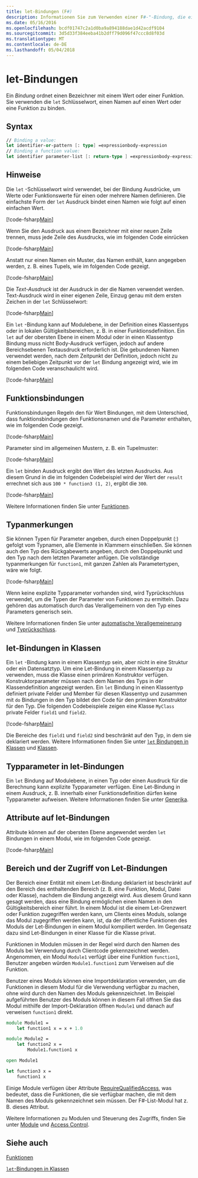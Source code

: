 ```yaml
---
title: let-Bindungen (F#)
description: Informationen Sie zum Verwenden einer F#-"-Bindung, die einen Bezeichner mit einem Wert oder die Funktion ordnet let".
ms.date: 05/16/2016
ms.openlocfilehash: bcdf01747c2a1d0ba9a894188dae1d42acdf9104
ms.sourcegitcommit: 3d5d33f384eeba41b2dff79d096f47ccc8d8f03d
ms.translationtype: MT
ms.contentlocale: de-DE
ms.lasthandoff: 05/04/2018
---
```

# <a name="let-bindings"></a>let-Bindungen

Ein *Bindung* ordnet einen Bezeichner mit einem Wert oder einer Funktion. Sie verwenden die `let` Schlüsselwort, einen Namen auf einen Wert oder eine Funktion zu binden.

## <a name="syntax"></a>Syntax

```fsharp
// Binding a value:
let identifier-or-pattern [: type] =expressionbody-expression
// Binding a function value:
let identifier parameter-list [: return-type ] =expressionbody-expression
```

## <a name="remarks"></a>Hinweise

Die `let` -Schlüsselwort wird verwendet, bei der Bindung Ausdrücke, um Werte oder Funktionswerte für einen oder mehrere Namen definieren. Die einfachste Form der `let` Ausdruck bindet einen Namen wie folgt auf einen einfachen Wert.

[!code-fsharp[Main](../../../../samples/snippets/fsharp/lang-ref-1/snippet1101.fs)]

Wenn Sie den Ausdruck aus einem Bezeichner mit einer neuen Zeile trennen, muss jede Zeile des Ausdrucks, wie im folgenden Code einrücken

[!code-fsharp[Main](../../../../samples/snippets/fsharp/lang-ref-1/snippet1102.fs)]

Anstatt nur einen Namen ein Muster, das Namen enthält, kann angegeben werden, z. B. eines Tupels, wie im folgenden Code gezeigt.

[!code-fsharp[Main](../../../../samples/snippets/fsharp/lang-ref-1/snippet1103.fs)]

Die *Text-Ausdruck* ist der Ausdruck in der die Namen verwendet werden. Text-Ausdruck wird in einer eigenen Zeile, Einzug genau mit dem ersten Zeichen in der `let` Schlüsselwort:

[!code-fsharp[Main](../../../../samples/snippets/fsharp/lang-ref-1/snippet1104.fs)]

Ein `let` -Bindung kann auf Modulebene, in der Definition eines Klassentyps oder in lokalen Gültigkeitsbereichen, z. B. in einer Funktionsdefinition. Ein `let` auf der obersten Ebene in einem Modul oder in einen Klassentyp Bindung muss nicht Body-Ausdruck verfügen, jedoch auf andere Bereichsebenen Textausdruck erforderlich ist. Die gebundenen Namen verwendet werden, nach dem Zeitpunkt der Definition, jedoch nicht zu einem beliebigen Zeitpunkt vor der `let` Bindung angezeigt wird, wie im folgenden Code veranschaulicht wird.

[!code-fsharp[Main](../../../../samples/snippets/fsharp/lang-ref-1/snippet1105.fs)]
    
## <a name="function-bindings"></a>Funktionsbindungen

Funktionsbindungen Regeln den für Wert Bindungen, mit dem Unterschied, dass funktionsbindungen den Funktionsnamen und die Parameter enthalten, wie im folgenden Code gezeigt.

[!code-fsharp[Main](../../../../samples/snippets/fsharp/lang-ref-1/snippet1106.fs)]

Parameter sind im allgemeinen Mustern, z. B. ein Tupelmuster:

[!code-fsharp[Main](../../../../samples/snippets/fsharp/lang-ref-1/snippet1107.fs)]

Ein `let` binden Ausdruck ergibt den Wert des letzten Ausdrucks. Aus diesem Grund in die im folgenden Codebeispiel wird der Wert der `result` errechnet sich aus `100 * function3 (1, 2)`, ergibt die `300`.

[!code-fsharp[Main](../../../../samples/snippets/fsharp/lang-ref-1/snippet1109.fs)]

Weitere Informationen finden Sie unter [Funktionen](index.md).

## <a name="type-annotations"></a>Typanmerkungen

Sie können Typen für Parameter angeben, durch einen Doppelpunkt (:) gefolgt vom Typnamen, alle Elemente in Klammern einschließen. Sie können auch den Typ des Rückgabewerts angeben, durch den Doppelpunkt und den Typ nach dem letzten Parameter anfügen. Die vollständige typanmerkungen für `function1`, mit ganzen Zahlen als Parametertypen, wäre wie folgt.

[!code-fsharp[Main](../../../../samples/snippets/fsharp/lang-ref-1/snippet1108.fs)]

Wenn keine explizite Typparameter vorhanden sind, wird Typrückschluss verwendet, um die Typen der Parameter von Funktionen zu ermitteln. Dazu gehören das automatisch durch das Verallgemeinern von den Typ eines Parameters generisch sein.

Weitere Informationen finden Sie unter [automatische Verallgemeinerung](../generics/automatic-generalization.md) und [Typrückschluss](../type-inference.md).

## <a name="let-bindings-in-classes"></a>let-Bindungen in Klassen

Ein `let` -Bindung kann in einem Klassentyp sein, aber nicht in eine Struktur oder ein Datensatztyp. Um eine Let-Bindung in einem Klassentyp zu verwenden, muss die Klasse einen primären Konstruktor verfügen. Konstruktorparameter müssen nach dem Namen des Typs in der Klassendefinition angezeigt werden. Ein `let` Bindung in einen Klassentyp definiert private Felder und Member für diesen Klassentyp und zusammen mit `do` Bindungen in den Typ bildet den Code für den primären Konstruktor für den Typ. Die folgenden Codebeispiele zeigen eine Klasse `MyClass` private Felder `field1` und `field2`.

[!code-fsharp[Main](../../../../samples/snippets/fsharp/lang-ref-1/snippet1110.fs)]

Die Bereiche des `field1` und `field2` sind beschränkt auf den Typ, in dem sie deklariert werden. Weitere Informationen finden Sie unter [ `let` Bindungen in Klassen](../members/let-bindings-in-classes.md) und [Klassen](../classes.md).

## <a name="type-parameters-in-let-bindings"></a>Typparameter in let-Bindungen

Ein `let` Bindung auf Modulebene, in einen Typ oder einen Ausdruck für die Berechnung kann explizite Typparameter verfügen. Eine Let-Bindung in einem Ausdruck, z. B. innerhalb einer Funktionsdefinition dürfen keine Typparameter aufweisen. Weitere Informationen finden Sie unter [Generika](../generics/index.md).

## <a name="attributes-on-let-bindings"></a>Attribute auf let-Bindungen

Attribute können auf der obersten Ebene angewendet werden `let` Bindungen in einem Modul, wie im folgenden Code gezeigt.

[!code-fsharp[Main](../../../../samples/snippets/fsharp/lang-ref-1/snippet1111.fs)]
    
## <a name="scope-and-accessibility-of-let-bindings"></a>Bereich und der Zugriff von Let-Bindungen

Der Bereich einer Entität mit einem Let-Bindung deklariert ist beschränkt auf den Bereich des enthaltenden Bereich (z. B. eine Funktion, Modul, Datei oder Klasse), nachdem die Bindung angezeigt wird. Aus diesem Grund kann gesagt werden, dass eine Bindung ermöglichen einen Namen in den Gültigkeitsbereich einer führt. In einem Modul ist die einem Let-Grenzwert oder Funktion zugegriffen werden kann, um Clients eines Moduls, solange das Modul zugegriffen werden kann, ist, da der öffentliche Funktionen des Moduls der Let-Bindungen in einem Modul kompiliert werden. Im Gegensatz dazu sind Let-Bindungen in einer Klasse für die Klasse privat.

Funktionen in Modulen müssen in der Regel wird durch den Namen des Moduls bei Verwendung durch Clientcode gekennzeichnet werden. Angenommen, ein Modul `Module1` verfügt über eine Funktion `function1`, Benutzer angeben würden `Module1.function1` zum Verweisen auf die Funktion.

Benutzer eines Moduls können eine Importdeklaration verwenden, um die Funktionen in diesem Modul für die Verwendung verfügbar zu machen, ohne wird durch den Namen des Moduls gekennzeichnet. Im Beispiel aufgeführten Benutzer des Moduls können in diesem Fall öffnen Sie das Modul mithilfe der Import-Deklaration öffnen `Module1` und danach auf verweisen `function1` direkt.

```fsharp
module Module1 =
    let function1 x = x + 1.0

module Module2 =
    let function2 x =
        Module1.function1 x

open Module1

let function3 x =
    function1 x
```

Einige Module verfügen über Attribute [RequireQualifiedAccess](https://msdn.microsoft.com/library/8b9b6ade-0471-4413-ac5d-638cd0de5f15), was bedeutet, dass die Funktionen, die sie verfügbar machen, die mit dem Namen des Moduls gekennzeichnet sein müssen. Der F#-List-Modul hat z. B. dieses Attribut.

Weitere Informationen zu Modulen und Steuerung des Zugriffs, finden Sie unter [Module](../modules.md) und [Access Control](../access-control.md).

## <a name="see-also"></a>Siehe auch

[Funktionen](index.md)

[`let`-Bindungen in Klassen](../members/let-bindings-in-classes.md)
